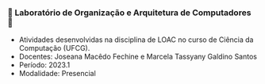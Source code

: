 ### 💽 Laboratório de Organização e Arquitetura de Computadores 💾

- Atividades desenvolvidas na disciplina de LOAC no curso de Ciência da Computação (UFCG).
- Docentes: Joseana Macêdo Fechine e Marcela Tassyany Galdino Santos
- Período: 2023.1
- Modalidade: Presencial
